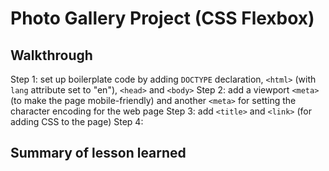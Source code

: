 # Photo Gallery Project (CSS Flexbox)

## Walkthrough

Step 1: set up boilerplate code by adding `DOCTYPE` declaration, `<html>` (with
        `lang` attribute set to "en"), `<head>` and `<body>`
Step 2: add a viewport `<meta>` (to make the page mobile-friendly) and another
        `<meta>` for setting the character encoding for the web page
Step 3: add `<title>` and `<link>` (for adding CSS to the page)
Step 4:

## Summary of lesson learned
